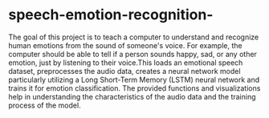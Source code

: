 # speech-emotion-recognition-
The goal of this project is to teach a computer to understand and recognize human emotions from the sound of someone's voice. For example, the computer should be able to tell if a person sounds happy, sad, or any other emotion, just by listening to their voice.This loads an emotional speech dataset, preprocesses the audio data, creates a neural network model particularly utilizing a Long Short-Term Memory (LSTM) neural network and trains it for emotion classification. The provided functions and visualizations help in understanding the characteristics of the audio data and the training process of the model.
